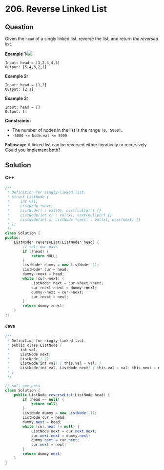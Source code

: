 # 206. Reverse Linked List

## Question

Given the `head` of a singly linked list, reverse the list, and return _the reversed list_.



**Example 1:**![](https://assets.leetcode.com/uploads/2021/02/19/rev1ex1.jpg)

```
Input: head = [1,2,3,4,5]
Output: [5,4,3,2,1]
```

**Example 2:**<img src="https://assets.leetcode.com/uploads/2021/02/19/rev1ex2.jpg" alt="" data-size="original">

```
Input: head = [1,2]
Output: [2,1]
```

**Example 3:**

```
Input: head = []
Output: []
```

**Constraints:**

* The number of nodes in the list is the range `[0, 5000]`.
* `-5000 <= Node.val <= 5000`

**Follow up:** A linked list can be reversed either iteratively or recursively. Could you implement both?

## Solution

#### C++

```cpp
/**
 * Definition for singly-linked list.
 * struct ListNode {
 *     int val;
 *     ListNode *next;
 *     ListNode() : val(0), next(nullptr) {}
 *     ListNode(int x) : val(x), next(nullptr) {}
 *     ListNode(int x, ListNode *next) : val(x), next(next) {}
 * };
 */
class Solution {
public:
    ListNode* reverseList(ListNode* head) {
        // sol: one pass
        if (!head) {
            return NULL;
        }
        ListNode* dummy = new ListNode(-1);
        ListNode* cur = head;
        dummy->next = head;
        while (cur->next) {
            ListNode* next = cur->next->next;
            cur->next->next = dummy->next;
            dummy->next = cur->next;
            cur->next = next;
        }
        return dummy->next;
    }
};
```

#### Java

```java
/**
 * Definition for singly-linked list.
 * public class ListNode {
 *     int val;
 *     ListNode next;
 *     ListNode() {}
 *     ListNode(int val) { this.val = val; }
 *     ListNode(int val, ListNode next) { this.val = val; this.next = next; }
 * }
 */

// sol: one pass
class Solution {
    public ListNode reverseList(ListNode head) {
        if (head == null) {
            return null;
        }
        ListNode dummy = new ListNode(-1);
        ListNode cur = head;
        dummy.next = head;
        while (cur.next != null) {
            ListNode next = cur.next.next;
            cur.next.next = dummy.next;
            dummy.next = cur.next;
            cur.next = next;
        }
        return dummy.next;
    }
}
```
